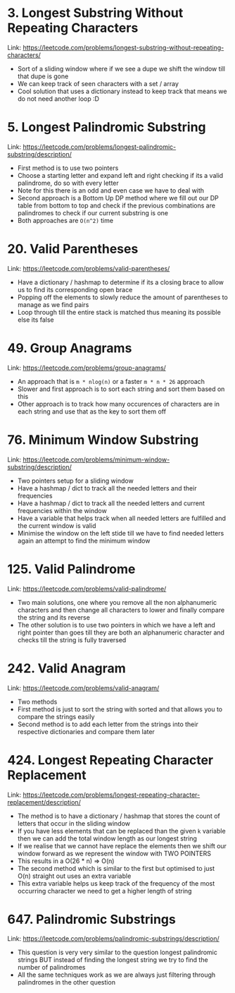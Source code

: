 # 3. Longest Substring Without Repeating Characters

Link: https://leetcode.com/problems/longest-substring-without-repeating-characters/

- Sort of a sliding window where if we see a dupe we shift the window till that dupe is gone
- We can keep track of seen characters with a set / array
- Cool solution that uses a dictionary instead to keep track that means we do not need another loop :D

# 5. Longest Palindromic Substring

Link: https://leetcode.com/problems/longest-palindromic-substring/description/

- First method is to use two pointers
- Choose a starting letter and expand left and right checking if its a valid palindrome, do so with every letter
- Note for this there is an odd and even case we have to deal with
- Second approach is a Bottom Up DP method where we fill out our DP table from bottom to top and check if the previous combinations are palindromes to check if our current substring is one
- Both approaches are `O(n^2)` time

# 20. Valid Parentheses

Link: https://leetcode.com/problems/valid-parentheses/

- Have a dictionary / hashmap to determine if its a closing brace to allow us to find its corresponding open brace
- Popping off the elements to slowly reduce the amount of parentheses to manage as we find pairs
- Loop through till the entire stack is matched thus meaning its possible else its false

# 49. Group Anagrams

Link: https://leetcode.com/problems/group-anagrams/

- An approach that is `m * nlog(n)` or a faster `m * n * 26` approach
- Slower and first approach is to sort each string and sort them based on this
- Other approach is to track how many occurences of characters are in each string and use that as the key to sort them off

# 76. Minimum Window Substring

Link: https://leetcode.com/problems/minimum-window-substring/description/

- Two pointers setup for a sliding window
- Have a hashmap / dict to track all the needed letters and their frequencies
- Have a hashmap / dict to track all the needed letters and current frequencies within the window
- Have a variable that helps track when all needed letters are fulfilled and the current window is valid
- Minimise the window on the left stide till we have to find needed letters again an attempt to find the minimum window

# 125. Valid Palindrome

Link: https://leetcode.com/problems/valid-palindrome/

- Two main solutions, one where you remove all the non alphanumeric characters and then change all characters to lower and finally compare the string and its reverse
- The other solution is to use two pointers in which we have a left and right pointer than goes till they are both an alphanumeric character and checks till the string is
  fully traversed

# 242. Valid Anagram

Link: https://leetcode.com/problems/valid-anagram/

- Two methods
- First method is just to sort the string with sorted and that allows you to compare the strings easily
- Second method is to add each letter from the strings into their respective dictionaries and compare them later

# 424. Longest Repeating Character Replacement

Link: https://leetcode.com/problems/longest-repeating-character-replacement/description/

- The method is to have a dictionary / hashmap that stores the count of letters that occur in the sliding window
- If you have less elements that can be replaced than the given `k` variable then we can add the total window length as our longest string
- If we realise that we cannot have replace the elements then we shift our window forward as we represent the window with TWO POINTERS
- This results in a O(26 \* n) => O(n)
- The second method which is similar to the first but optimised to just O(n) straight out uses an extra variable
- This extra variable helps us keep track of the frequency of the most occurring character we need to get a higher length of string

# 647. Palindromic Substrings

Link: https://leetcode.com/problems/palindromic-substrings/description/

- This question is very very similar to the question longest palindromic strings BUT instead of finding the longest string we try to find the number of palindromes
- All the same techniques work as we are always just filtering through palindromes in the other question
